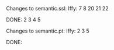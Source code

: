 Changes to semantic.ssl:
Iffy: 7 8 20 21 22

DONE: 2 3 4 5

Changes to semantic.pt:
Iffy: 2 3 5

DONE: 